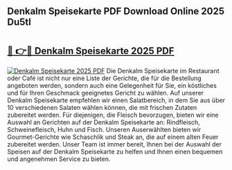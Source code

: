## Denkalm Speisekarte PDF Download Online 2025 Du5tI

# <h2><a href="http://gccivf.nevu.top/?p=Denkalm+Speisekarte">🔗 👉🔴 Denkalm Speisekarte 2025 PDF</a></h2>

[![Denkalm Speisekarte 2025 PDF](https://i.imgur.com/dBaPXMq.png)](http://gccivf.nevu.top/?p=Denkalm+Speisekarte)
Die Denkalm Speisekarte im Restaurant oder Café ist nicht nur eine Liste der Gerichte, die für die Bestellung angeboten werden, sondern auch eine Gelegenheit für Sie, ein köstliches und für Ihren Geschmack geeignetes Gericht zu wählen. Auf unserer Denkalm Speisekarte empfehlen wir einen Salatbereich, in dem Sie aus über 10 verschiedenen Salaten wählen können, die mit frischen Zutaten zubereitet werden. Für diejenigen, die Fleisch bevorzugen, bieten wir eine Auswahl an Gerichten auf der Denkalm Speisekarte an: Rindfleisch, Schweinefleisch, Huhn und Fisch. Unseren Auserwählten bieten wir Gourmet-Gerichte wie Schaschlik und Steak an, die auf einem alten Feuer zubereitet werden. Unser Team ist immer bereit, Ihnen bei der Auswahl der Speisen auf der Denkalm Speisekarte zu helfen und Ihnen einen bequemen und angenehmen Service zu bieten.
